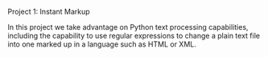 Project 1: Instant Markup

In this project we take advantage on Python text processing capabilities, including the capability to use regular 
expressions to change a plain text file into one marked up in a language such as HTML or XML.  